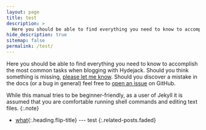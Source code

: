 ```yaml
---
layout: page
title: test
description: >
  Here you should be able to find everything you need to know to accomplish the most common tasks when blogging with Hydejack.
hide_description: true
sitemap: false
permalink: /test/
---
```

Here you should be able to find everything you need to know to accomplish the most common tasks when blogging with Hydejack.
Should you think something is missing, [please let me know](mailto:mail@qwtel.com).
Should you discover a mistake in the docs (or a bug in general) feel free to [open an issue](https://github.com/hydecorp/hydejack/issues) on GitHub.

While this manual tries to be beginner-friendly, as a user of Jekyll it is assumed that you are comfortable running shell commands and editing text files.
{:.note}



* [what]{:.heading.flip-title} --- test
{:.related-posts.faded}

[what]: what.md
